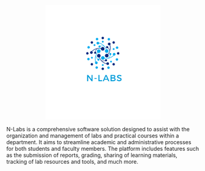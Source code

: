 <p align="center">
    <img width="300" src="src/main/resources/images/12.png"  >
</p>
N-Labs is a comprehensive software solution designed to assist with the organization and management of labs and practical courses within a department. It aims to streamline academic and administrative processes for both students and faculty members. The platform includes features such as the submission of reports, grading, sharing of learning materials, tracking of lab resources and tools, and much more.
